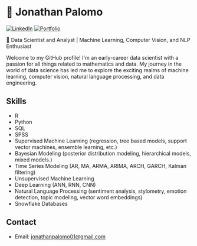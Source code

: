 # 🚀 Jonathan Palomo

[![LinkedIn](https://img.shields.io/badge/LinkedIn-JonathanPalomo-blue)](https://www.linkedin.com/in/jpalomo2001/)
[![Portfolio](https://img.shields.io/badge/Portfolio-Jon'sBaseballCorner-green)](https://jonathanpalomo.substack.com/?utm_source=substack&utm_medium=web&utm_campaign=substack_profile)


🤖 Data Scientist and Analyst | Machine Learning, Computer Vision, and NLP Enthusiast

Welcome to my GitHub profile! I'm an early-career data scientist with a passion for all things related to mathematics and data. My journey in the world of data science has led me to explore the exciting realms of machine learning, computer vision, natural language processing, and data engineering.

## Skills

- R
- Python
- SQL
- SPSS
- Supervised Machine Learning (regression, tree based models, support vector machines, ensemble learning, etc.)
- Bayesian Modeling (posterior distribution modeling, hierarchical models, mixed models.)
- Time Series Modeling (AR, MA, ARMA, ARIMA, ARCH, GARCH, Kalman filtering)
- Unsupervised Machine Learning
- Deep Learning (ANN, RNN, CNN)
- Natural Language Processing (sentiment analysis, stylometry, emotion detection, topic modeling, vector word embeddings)
- Snowflake Databases


## Contact

- Email: jonathanpalomo01@gmail.com
